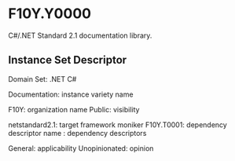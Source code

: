 # F10Y.Y0000
C#/.NET Standard 2.1 documentation library.


## Instance Set Descriptor

Domain Set:
	.NET
	C#

Documentation: instance variety name

F10Y: organization name
Public: visibility

netstandard2.1: target framework moniker
F10Y.T0001: dependency descriptor name
: dependency descriptors

General: applicability
Unopinionated: opinion
